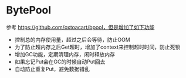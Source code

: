 # BytePool

参考 https://github.com/oxtoacart/bpool，但是增加了如下功能

- 控制总的内存使用量，超过之后会等待，防止OOM
- 为了防止超内存之后Get超时，增加了context来控制超时时间，防止死锁
- 增加GC功能，定期清理内存，闲时释放内存
- 如果忘记Put会在GC的时候自动Put回去
- 自动防止重复Put，避免数据错乱
